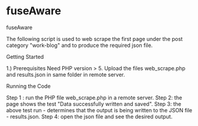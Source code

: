 # fuseAware

fuseAware

The following script is used to web scrape the first page under the post category "work-blog" and to produce the required 
json file.

Getting Started

1.) Prerequisites
   Need PHP version > 5. 
   Upload the files web_scrape.php and results.json in same folder in remote server.

Running the Code

Step 1 : run the PHP file web_scrape.php in a remote server. 
Step 2: the page shows the test "Data successfully written and saved".
Step 3: the above test run - determines that the output is being written to the JSON file - results.json.
Step 4: open the json file and see the desired output.

  
  
